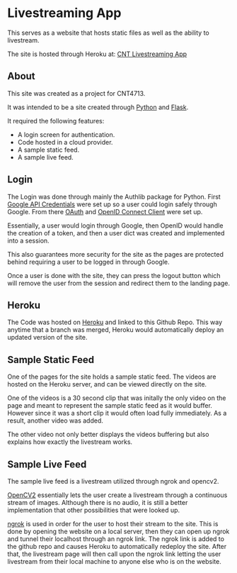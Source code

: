 # Livestreaming App

This serves as a website that hosts static files as well as the ability to livestream.

The site is hosted through Heroku at: [CNT Livestreaming App](https://cnt-livestreaming-app.herokuapp.com/)

## About

This site was created as a project for CNT4713.

It was intended to be a site created through [Python](https://www.python.org/) and [Flask](https://flask.palletsprojects.com/en/2.0.x/).

It required the following features:
* A login screen for authentication.
* Code hosted in a cloud provider.
* A sample static feed.
* A sample live feed.

## Login

The Login was done through mainly the Authlib package for Python. First [Google API Credentials](https://cloud.google.com/apis) were set up so a user could login safely through Google. From there [OAuth](https://oauth.net/2/) and [OpenID Connect Client](https://openid.net/) were set up.

Essentially, a user would login through Google, then OpenID would handle the creation of a token, and then a user dict was created and implemented into a session. 

This also guarantees more security for the site as the pages are protected behind requiring a user to be logged in through Google.

Once a user is done with the site, they can press the logout button which will remove the user from the session and redirect them to the landing page.

## Heroku

The Code was hosted on [Heroku](https://www.heroku.com/) and linked to this Github Repo. This way anytime that a branch was merged, Heroku would automatically deploy an updated version of the site.

## Sample Static Feed

One of the pages for the site holds a sample static feed. The videos are hosted on the Heroku server, and can be viewed directly on the site.

One of the videos is a 30 second clip that was initally the only video on the page and meant to represent the sample static feed as it would buffer. However since it was a short clip it would often load fully immediately. As a result, another video was added.

The other video not only better displays the videos buffering but also explains how exactly the livestream works.

## Sample Live Feed

The sample live feed is a livestream utilized through ngrok and opencv2. 

[OpenCV2](https://opencv.org/) essentially lets the user create a livestream through a continuous stream of images. Although there is no audio, it is still a better implementation that other possibilities that were looked up. 

[ngrok](https://ngrok.com/) is used in order for the user to host their stream to the site. This is done by opening the website on a local server, then they can open up ngrok and tunnel their localhost through an ngrok link. The ngrok link is added to the github repo and causes Heroku to automatically redeploy the site. After that, the livestream page will then call upon the ngrok link letting the user livestream from their local machine to anyone else who is on the website.
